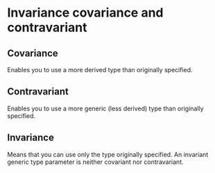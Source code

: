 # Invariance covariance and contravariant

## Covariance

Enables you to use a more derived type than originally specified.

## Contravariant

Enables you to use a more generic (less derived) type than originally specified.

## Invariance

Means that you can use only the type originally specified. An invariant generic type parameter is neither covariant nor contravariant.
